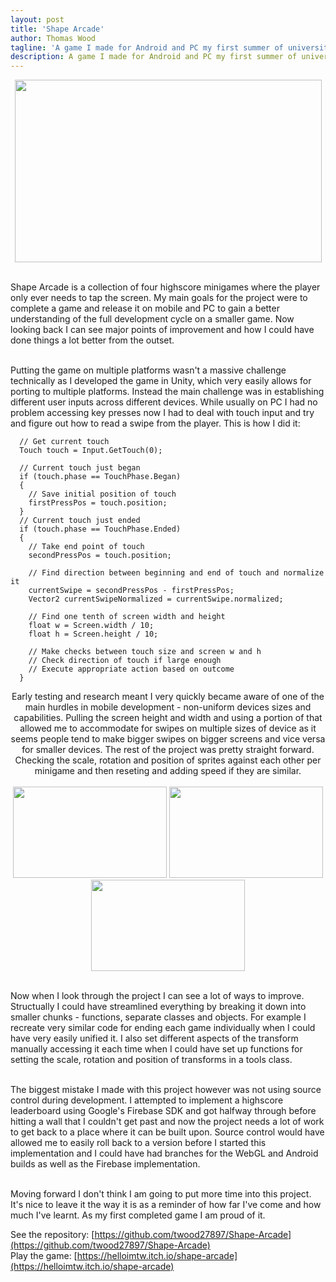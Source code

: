 ```yaml
---
layout: post
title: 'Shape Arcade'
author: Thomas Wood
tagline: 'A game I made for Android and PC my first summer of university. It holds a special place as my first personal project outside of game jams'
description: A game I made for Android and PC my first summer of university. It holds a special place as my first personal project outside of game jams
---
```


<p align="center">
  <img src="https://twood27897.github.io/assets/shapearcademain.gif" width="491" height="292"><br/><br/>
  
  Shape Arcade is a collection of four highscore minigames where the player only ever needs to tap the screen. My main goals for the
  project were to complete a game and release it on mobile and PC to gain a better understanding of the full development cycle on a
  smaller game. Now looking back I can see major points of improvement and how I could have done things a lot better from the outset.<br/><br/>
  
  Putting the game on multiple platforms wasn't a massive challenge technically as I developed the game in Unity, which very easily
  allows for porting to multiple platforms. Instead the main challenge was in establishing different user inputs across different
  devices. While usually on PC I had no problem accessing key presses now I had to deal with touch input and try and figure out how to
  read a swipe from the player. This is how I did it:
</p>

```
  // Get current touch
  Touch touch = Input.GetTouch(0);
    
  // Current touch just began
  if (touch.phase == TouchPhase.Began)
  {
    // Save initial position of touch
    firstPressPos = touch.position;
  }
  // Current touch just ended
  if (touch.phase == TouchPhase.Ended)
  {
    // Take end point of touch
    secondPressPos = touch.position;
      
    // Find direction between beginning and end of touch and normalize it
    currentSwipe = secondPressPos - firstPressPos;
    Vector2 currentSwipeNormalized = currentSwipe.normalized;
      
    // Find one tenth of screen width and height
    float w = Screen.width / 10;
    float h = Screen.height / 10;
      
    // Make checks between touch size and screen w and h
    // Check direction of touch if large enough
    // Execute appropriate action based on outcome
  }
```

<p align="center">
  Early testing and research meant I very quickly became aware of one of the main hurdles in mobile development - non-uniform devices
  sizes and capabilities. Pulling the screen height and width and using a portion of that allowed me to accommodate for swipes on
  multiple sizes of device as it seems people tend to make bigger swipes on bigger screens and vice versa for smaller devices. The rest
  of the project was pretty straight forward. Checking the scale, rotation and position of sprites against each other per minigame and
  then reseting and adding speed if they are similar.<br/><br/>
  
  <img src="https://twood27897.github.io/assets/shapearcadecircle.gif" width="246" height="146">
  <img src="https://twood27897.github.io/assets/shapearcadetriangle.gif" width="246" height="146">
  <img src="https://twood27897.github.io/assets/shapearcadesquare.gif" width="246" height="146"><br/><br/>
  
  Now when I look through the project I can see a lot of ways to improve. Structually I could have streamlined everything by breaking it
  down into smaller chunks - functions, separate classes and objects. For example I recreate very similar code for ending each game
  individually when I could have very easily unified it. I also set different aspects of the transform manually accessing it each time
  when I could have set up functions for setting the scale, rotation and position of transforms in a tools class.<br/><br/>
  
  The biggest mistake I made with this project however was not using source control during development. I attempted to implement a
  highscore leaderboard using Google's Firebase SDK and got halfway through before hitting a wall that I couldn't get past and now the
  project needs a lot of work to get back to a place where it can be built upon. Source control would have allowed me to easily roll
  back to a version before I started this implementation and I could have had branches for the WebGL and Android builds as well as the
  Firebase implementation.<br/><br/>
  
  Moving forward I don't think I am going to put more time into this project. It's nice to leave it the way it is as a reminder of how
  far I've come and how much I've learnt. As my first completed game I am proud of it.
</p>

See the repository: [https://github.com/twood27897/Shape-Arcade](https://github.com/twood27897/Shape-Arcade)<br/>
Play the game: [https://helloimtw.itch.io/shape-arcade](https://helloimtw.itch.io/shape-arcade)<br/><br/>
